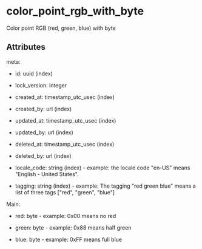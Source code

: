 # color_point_rgb_with_byte


Color point RGB (red, green, blue) with byte


## Attributes

meta:

  * id: uuid (index)

  * lock_version: integer

  * created_at: timestamp_utc_usec (index)

  * created_by: url (index)

  * updated_at: timestamp_utc_usec (index)

  * updated_by: url (index)

  * deleted_at: timestamp_utc_usec (index)

  * deleted_by: url (index)

  * locale_code: string (index) - example: the locale code "en-US" means "English - United States".

  * tagging: string (index) - example: The tagging "red green blue" means a list of three tags ["red", "green", "blue"]

Main:

  * red: byte - example: 0x00 means no red

  * green: byte - example: 0x88 means half green

  * blue: byte - example: 0xFF means full blue


